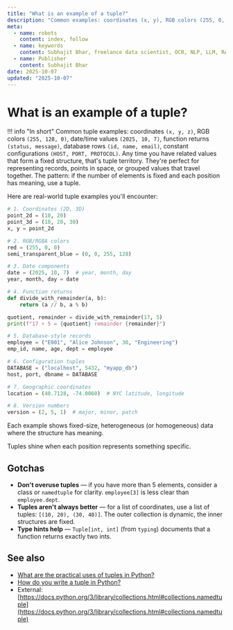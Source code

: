 ```yaml
---
title: "What is an example of a tuple?"
description: "Common examples: coordinates (x, y), RGB colors (255, 0, 0), database rows, function returns."
meta:
  - name: robots
    content: index, follow
  - name: keywords
    content: Subhajit Bhar, freelance data scientist, OCR, NLP, LLM, RAG, knowledge base, python, tuple, examples
  - name: Publisher
    content: Subhajit Bhar
date: 2025-10-07
updated: "2025-10-07"
---
```


# What is an example of a tuple?

<!-- more -->

!!! info "In short"
    Common tuple examples: coordinates `(x, y, z)`, RGB colors `(255, 128, 0)`, date/time values `(2025, 10, 7)`, function returns `(status, message)`, database rows `(id, name, email)`, constant configurations `(HOST, PORT, PROTOCOL)`. Any time you have related values that form a fixed structure, that's tuple territory. They're perfect for representing records, points in space, or grouped values that travel together. The pattern: if the number of elements is fixed and each position has meaning, use a tuple.

Here are real-world tuple examples you'll encounter:

```python
# 1. Coordinates (2D, 3D)
point_2d = (10, 20)
point_3d = (10, 20, 30)
x, y = point_2d

# 2. RGB/RGBA colors
red = (255, 0, 0)
semi_transparent_blue = (0, 0, 255, 128)

# 3. Date components
date = (2025, 10, 7)  # year, month, day
year, month, day = date

# 4. Function returns
def divide_with_remainder(a, b):
    return (a // b, a % b)

quotient, remainder = divide_with_remainder(17, 5)
print(f"17 ÷ 5 = {quotient} remainder {remainder}")

# 5. Database-style records
employee = ("E001", "Alice Johnson", 30, "Engineering")
emp_id, name, age, dept = employee

# 6. Configuration tuples
DATABASE = ("localhost", 5432, "myapp_db")
host, port, dbname = DATABASE

# 7. Geographic coordinates
location = (40.7128, -74.0060)  # NYC latitude, longitude

# 8. Version numbers
version = (2, 5, 1)  # major, minor, patch
```

Each example shows fixed-size, heterogeneous (or homogeneous) data where the structure has meaning.

Tuples shine when each position represents something specific.

## Gotchas

* **Don't overuse tuples** — if you have more than 5 elements, consider a class or `namedtuple` for clarity. `employee[3]` is less clear than `employee.dept`.
* **Tuples aren't always better** — for a list of coordinates, use a list of tuples: `[(10, 20), (30, 40)]`. The outer collection is dynamic, the inner structures are fixed.
* **Type hints help** — `Tuple[int, int]` (from `typing`) documents that a function returns exactly two ints.

## See also

* [What are the practical uses of tuples in Python?](practical-uses-of-tuples-in-python.md)
* [How do you write a tuple in Python?](how-to-write-a-tuple-in-python.md)
* External: [https://docs.python.org/3/library/collections.html#collections.namedtuple](https://docs.python.org/3/library/collections.html#collections.namedtuple)

<script type="application/ld+json">
{
  "@context": "https://schema.org",
  "@type": "FAQPage",
  "mainEntity": [{
    "@type": "Question",
    "name": "What is an example of a tuple?",
    "acceptedAnswer": {
      "@type": "Answer",
      "text": "Common tuple examples: coordinates (x, y, z), RGB colors (255, 128, 0), date/time values (2025, 10, 7), function returns (status, message), database rows (id, name, email), constant configurations (HOST, PORT, PROTOCOL). Any time you have related values that form a fixed structure, that's tuple territory."
    }
  }]
}
</script>
